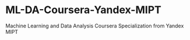 # ML-DA-Coursera-Yandex-MIPT
Machine Learning and Data Analysis Coursera Specialization from Yandex MIPT
